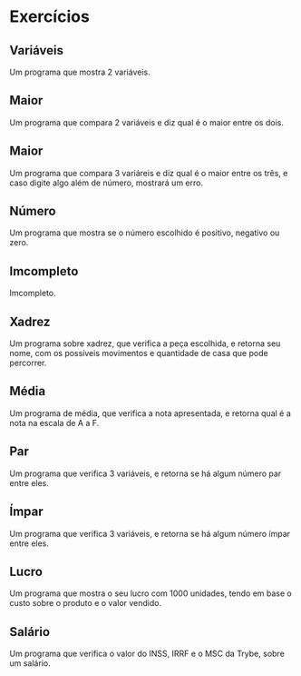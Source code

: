 # Exercícios

## Variáveis
Um programa que mostra 2 variáveis.

## Maior
Um programa que compara 2 variáveis e diz qual é o maior entre os dois.

## Maior
Um programa que compara 3 variáreis e diz qual é o maior entre os três, e caso digite algo além de número, mostrará um erro.

## Número
Um programa que mostra se o número escolhido é positivo, negativo ou zero.

## Imcompleto
Imcompleto.

## Xadrez
Um programa sobre xadrez, que verifica a peça escolhida, e retorna seu nome, com os possíveis movimentos e quantidade de casa que pode percorrer.

## Média
Um programa de média, que verifica a nota apresentada, e retorna qual é a nota na escala de A a F.

## Par
Um programa que verifica 3 variáveis, e retorna se há algum número par entre eles.

## Ímpar
Um programa que verifica 3 variáveis, e retorna se há algum número ímpar entre eles.

## Lucro
Um programa que mostra o seu lucro com 1000 unidades, tendo em base o custo sobre o produto e o valor vendido.

## Salário
Um programa que verifica o valor do INSS, IRRF e o MSC da Trybe, sobre um salário.
